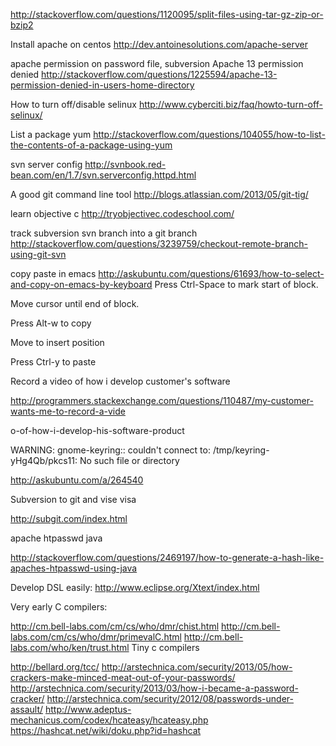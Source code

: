 http://stackoverflow.com/questions/1120095/split-files-using-tar-gz-zip-or-bzip2

Install apache on centos http://dev.antoinesolutions.com/apache-server

apache permission on password file, subversion Apache 13 permission denied http://stackoverflow.com/questions/1225594/apache-13-permission-denied-in-users-home-directory

How to turn off/disable selinux http://www.cyberciti.biz/faq/howto-turn-off-selinux/

List a package yum http://stackoverflow.com/questions/104055/how-to-list-the-contents-of-a-package-using-yum

svn server config http://svnbook.red-bean.com/en/1.7/svn.serverconfig.httpd.html

A good git command line tool http://blogs.atlassian.com/2013/05/git-tig/

learn objective c http://tryobjectivec.codeschool.com/

track subversion svn branch into a git branch http://stackoverflow.com/questions/3239759/checkout-remote-branch-using-git-svn

copy paste in emacs http://askubuntu.com/questions/61693/how-to-select-and-copy-on-emacs-by-keyboard Press Ctrl-Space to mark start of block.

Move cursor until end of block.

Press Alt-w to copy

Move to insert position

Press Ctrl-y to paste

Record a video of how i develop customer's software

http://programmers.stackexchange.com/questions/110487/my-customer-wants-me-to-record-a-vide

o-of-how-i-develop-his-software-product

WARNING: gnome-keyring:: couldn't connect to: /tmp/keyring-yHg4Qb/pkcs11: No such file or directory

http://askubuntu.com/a/264540

Subversion to git and vise visa

http://subgit.com/index.html

apache htpasswd java

http://stackoverflow.com/questions/2469197/how-to-generate-a-hash-like-apaches-htpasswd-using-java

Develop DSL easily: http://www.eclipse.org/Xtext/index.html

Very early C compilers:

http://cm.bell-labs.com/cm/cs/who/dmr/chist.html
http://cm.bell-labs.com/cm/cs/who/dmr/primevalC.html
http://cm.bell-labs.com/who/ken/trust.html
Tiny c compilers

http://bellard.org/tcc/
http://arstechnica.com/security/2013/05/how-crackers-make-minced-meat-out-of-your-passwords/
http://arstechnica.com/security/2013/03/how-i-became-a-password-cracker/
http://arstechnica.com/security/2012/08/passwords-under-assault/
http://www.adeptus-mechanicus.com/codex/hcateasy/hcateasy.php
https://hashcat.net/wiki/doku.php?id=hashcat
